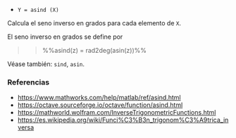 - `Y = asind (X)`

Calcula el seno inverso en grados para cada elemento de `X`.

El seno inverso en grados se define por

> > %%asind(z) = rad2deg(asin(z))%%

Véase también: `sind`, `asin`.

### Referencias

- https://www.mathworks.com/help/matlab/ref/asind.html
- https://octave.sourceforge.io/octave/function/asind.html
- https://mathworld.wolfram.com/InverseTrigonometricFunctions.html
- https://es.wikipedia.org/wiki/Funci%C3%B3n_trigonom%C3%A9trica_inversa
